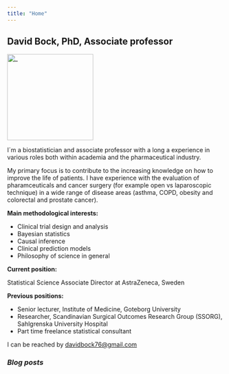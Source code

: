 ```yaml
---
title: "Home"
---
```


## David Bock, PhD, Associate professor
<img src="/./_index_files/Jag3.JPG" alt="_" width="200px" height="200px"/>


I´m a biostatistician and associate professor with a long a experience in various roles both within academia and the pharmaceutical industry.

My primary focus is to contribute to the increasing knowledge on how to improve the life of patients. I have experience with the evaluation of pharamceuticals and cancer surgery (for example open vs laparoscopic technique) in a wide range of disease areas (asthma, COPD, obesity and colorectal and prostate cancer).
 
**Main methodological interests:**      
- Clinical trial design and analysis      
- Bayesian statistics     
- Causal inference      
- Clinical prediction models                              
- Philosophy of science in general                                      

**Current position:**   

Statistical Science Associate Director at AstraZeneca, Sweden  

**Previous positions:** 
- Senior lecturer, Institute of Medicine, Goteborg University
- Researcher, Scandinavian Surgical Outcomes Research Group (SSORG), Sahlgrenska University Hospital
- Part time freelance statistical consultant        

I can be reached by davidbock76@gmail.com


### _Blog posts_



